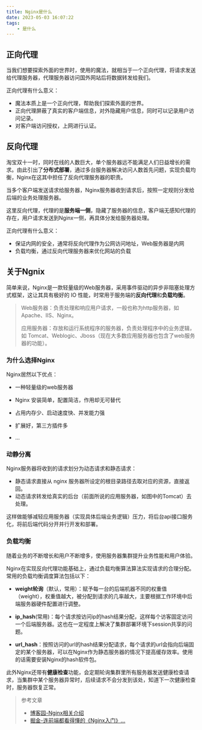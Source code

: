 ```yaml
---
title: Nginx是什么
date: 2023-05-03 16:07:22
tags: 
    - 是什么
---
```


## 正向代理

当我们想要探索外面的世界时，使用的魔法，就相当于一个正向代理，将请求发送给代理服务器，代理服务器访问国外网站后将数据转发给我们。

正向代理有什么意义：

- 魔法本质上是一个正向代理，帮助我们探索外面的世界。
- 正向代理屏蔽了真实的客户端信息，对外隐藏用户信息，同时可以记录用户访问记录。
- 对客户端访问授权，上网进行认证。

## 反向代理

淘宝双十一时，同时在线的人数巨大，单个服务器远不能满足人们日益增长的需求。由此引出了**分布式部署**，通过多台服务器解决访问人数首先问题，实现负载均衡，Nginx在这其中担任了反向代理服务器的职责。

当多个客户端发送请求给服务器，Nginx服务器收到请求后，按照一定规则分发给后端的业务处理服务器。

这里反向代理，代理的是**服务端一侧**，隐藏了服务器的信息，客户端无感知代理的存在，用户请求发送到Nginx一侧，再具体分发给服务器处理。

正向代理有什么意义：

- 保证内网的安全，通常将反向代理作为公网访问地址，Web服务器是内网
- 负载均衡，通过反向代理服务器来优化网站的负载

## 关于Ngnix

简单来说，Nginx是一款轻量级的Web服务器，采用事件驱动的异步非阻塞处理方式框架，这让其具有极好的 IO 性能，时常用于服务端的**反向代理**和**负载均衡**。

> Web服务器：负责处理和响应用户请求，一般也称为http服务器，如 Apache、IIS、Nginx。
>
> 应用服务器：存放和运行系统程序的服务器，负责处理程序中的业务逻辑，如 Tomcat、Weblogic、Jboss（现在大多数应用服务器也包含了web服务器的功能）。

### 为什么选择Nginx

Nginx居然以下优点：

- 一种轻量级的web服务器

- Nginx 安装简单，配置简洁，作用却无可替代
- 占用内存少、启动速度快、并发能力强
- 扩展好，第三方插件多
- ...

### 动静分离

Nginx服务器将收到的请求划分为动态请求和静态请求：

- 静态请求直接从 nginx 服务器所设定的根目录路径去取对应的资源，直接返回。
- 动态请求转发给真实的后台（前面所说的应用服务器，如图中的Tomcat）去处理。

这样做能够减轻应用服务器（实现具体后端业务逻辑）压力，将后台api接口服务化，将前后端代码分开并行开发和部署。

### 负载均衡

随着业务的不断增长和用户不断增多，使用服务器集群提升业务性能和用户体验。

Nginx在实现反向代理功能基础上，通过负载均衡算法算法实现请求的合理分配。常用的负载均衡调度算法包括以下：

- **weight轮询**（默认，常用）：赋予每一台的后端机器不同的权重值（weight），权重值越大，被分配到请求的几率越大，主要根据工作环境中后端服务器硬件配置进行调整。
- **ip_hash**(常用)：每个请求按访问ip的hash结果分配，这样每个访客固定访问一个后端服务器。这也在一定程度上解决了集群部署环境下session共享的问题。

- **url_hash**：按照访问的url的hash结果分配请求，每个请求的url会指向后端固定的某个服务器，可以在Nginx作为静态服务器的情况下提高缓存效率。使用的话需要安装Nginx的hash软件包。

此外Nginx还带有**健康检查**功能，会定期轮询集群里所有服务器发送健康检查请求，当集群中某个服务器异常时，后续请求不会分发到该处，知道下一次健康检查时，服务器恢复正常。

> 参考文章
>
> - [博客园-Nginx相关介绍](https://www.cnblogs.com/wcwnina/p/8728391.html)
> - [掘金-连前端都看得懂的《Nginx入门》...](https://juejin.cn/post/6844904129987526663)

